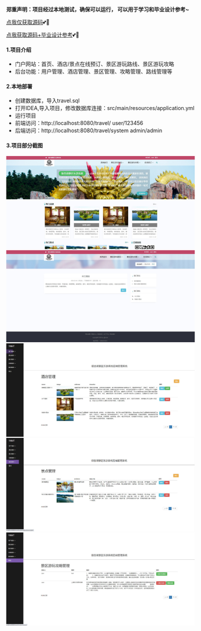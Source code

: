  **郑重声明：项目经过本地测试，确保可以运行， 可以用于学习和毕业设计参考~** 

[点我仅获取源码](https://x-x.fun/e/ZWf87f45b1NRq)💕🤞

[点我获取源码+毕业设计参考](https://x-x.fun/e/FIf57c86eeoJD)💕🤞

#### 1.项目介绍

- 门户网站：首页、酒店/景点在线预订、景区游玩路线、景区游玩攻略
- 后台功能：用户管理、酒店管理、景区管理、攻略管理、路线管理等

#### 2.本地部署

- 创建数据库，导入travel.sql
- 打开IDEA,导入项目，修改数据库连接：src/main/resources/application.yml
- 运行项目
- 前端访问：http://localhost:8080/travel/    user/123456
- 后端访问：http://localhost:8080/travel/system    admin/admin
#### 3.项目部分截图
![输入图片说明](0.jpg)![输入图片说明](4.jpg)![输入图片说明](1.jpg)![输入图片说明](2.jpg)![输入图片说明](3.jpg)